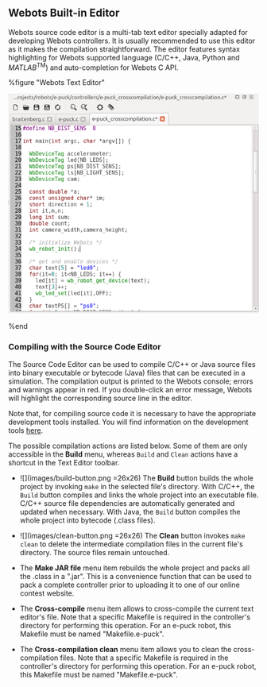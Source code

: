 ## Webots Built-in Editor

Webots source code editor is a multi-tab text editor specially adapted for
developing Webots controllers. It is usually recommended to use this editor as
it makes the compilation straightforward. The editor features syntax
highlighting for Webots supported language (C/C++, Java, Python and
*MATLAB*<sup>TM</sup>) and auto-completion for Webots C API.

%figure "Webots Text Editor"

![text_editor.png](images/text_editor.png)

%end

### Compiling with the Source Code Editor

The Source Code Editor can be used to compile C/C++ or Java source files into
binary executable or bytecode (Java) files that can be executed in a simulation.
The compilation output is printed to the Webots console; errors and warnings appear
in red. If you double-click an error message, Webots will highlight the
corresponding source line in the editor.

Note that, for compiling source code it is necessary to have the appropriate
development tools installed. You will find information on the development tools
[here](language-setup.md).

The possible compilation actions are listed below. Some of them are
only accessible in the **Build** menu, whereas `Build` and `Clean` actions have a
shortcut in the Text Editor toolbar.

- ![](images/build-button.png =26x26) The **Build** button builds the whole project by invoking `make` in the selected file's directory.
With C/C++, the `Build` button compiles and links the whole project into an executable file.
C/C++ source file dependencies are automatically generated and updated when necessary.
With Java, the `Build` button compiles the whole project into bytecode (.class files).

- ![](images/clean-button.png =26x26) The **Clean** button invokes `make clean` to
delete the intermediate compilation files in the current file's directory. The
source files remain untouched.

- The **Make JAR file** menu item rebuilds the whole project and packs all the
.class in a ".jar". This is a convenience function that can be used to pack a
complete controller prior to uploading it to one of our online contest website.

- The **Cross-compile** menu item allows to cross-compile the current text editor's
file. Note that a specific Makefile is required in the controller's directory
for performing this operation. For an e-puck robot, this Makefile must be named
"Makefile.e-puck".

- The **Cross-compilation clean** menu item allows you to clean the
cross-compilation files. Note that a specific Makefile is required in the
controller's directory for performing this operation. For an e-puck robot, this
Makefile must be named "Makefile.e-puck".
